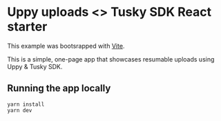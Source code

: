 
# Uppy uploads <> Tusky SDK React starter

This example was bootsrapped with [Vite](https://vite.dev/guide/).

This is a simple, one-page app that showcases resumable uploads using Uppy & Tusky SDK.

## Running the app locally
```
yarn install
yarn dev
```